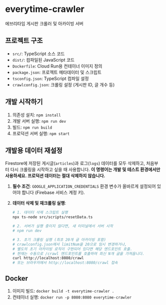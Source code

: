 # everytime-crawler

에브리타임 게시판 크롤러 및 아카이빙 서버

## 프로젝트 구조

- `src/`: TypeScript 소스 코드
- `dist/`: 컴파일된 JavaScript 코드
- `Dockerfile`: Cloud Run용 컨테이너 이미지 정의
- `package.json`: 프로젝트 메타데이터 및 스크립트
- `tsconfig.json`: TypeScript 컴파일 설정
- `crawlconfig.json`: 크롤링 설정 (게시판 ID, 글 개수 등)

## 개발 시작하기

1. 의존성 설치: `npm install`
2. 개발 서버 실행: `npm run dev`
3. 빌드: `npm run build`
4. 프로덕션 서버 실행: `npm start`

## 개발용 데이터 재설정

Firestore에 저장된 게시글(`articles`)과 로그(`logs`) 데이터를 모두 삭제하고, 처음부터 다시 크롤링을 시작하고 싶을 때 사용합니다. **이 명령어는 개발 및 테스트 환경에서만 사용하세요. 프로덕션 데이터는 절대 삭제하지 않습니다.**

1.  **필수 조건**: `GOOGLE_APPLICATION_CREDENTIALS` 환경 변수가 올바르게 설정되어 있어야 합니다 (Firebase 서비스 계정 키).

2.  **데이터 삭제 및 재크롤링 실행**:
    ```bash
    # 1. 데이터 삭제 스크립트 실행
    npx ts-node src/scripts/resetData.ts

    # 2. 서버가 실행 중이지 않다면, 새 터미널에서 서버 시작
    # npm run dev

    # 3. 초기 크롤링 실행 (최초 20개 글 아카이빙 포함)
    # crawlconfig.json에서 limitNum을 20으로 임시 변경하거나,
    # 별도의 초기 아카이빙 로직이 구현되어 있다면 해당 엔드포인트 호출.
    # 현재는 수동으로 /crawl 엔드포인트를 호출하여 최신 N개 글을 가져옵니다.
    curl http://localhost:8080/crawl
    # 또는 브라우저에서 http://localhost:8080/crawl 접속
    ```

## Docker

1. 이미지 빌드: `docker build -t everytime-crawler .`
2. 컨테이너 실행: `docker run -p 8080:8080 everytime-crawler`